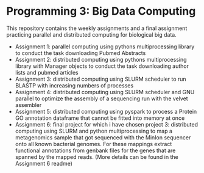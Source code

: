 # Programming 3: Big Data Computing

This repository contains the weekly assignments and a final assignment practicing parallel and distributed computing for biological big data. 

- Assignment 1: parallel computing using pythons multiprocessing library to conduct the task downloading Pubmed Abstracts
- Assignment 2: distributed computing using pythons multiprocessing library with Manager objects to conduct the task downloading author lists and pubmed articles
- Assignment 3: distributed computing using SLURM scheduler to run BLASTP with increasing numbers of processes
- Assignment 4: distributed computing using SLURM scheduler and GNU parallel to optimize the assembly of a sequencing run with the velvet assembler
- Assignment 5: distributed computing using pyspark to process a Protein GO annotation dataframe that cannot be fitted into memory at once
- Assignment 6: final project for which i have chosen project 3: distributed computing using SLURM and python multiprocessing to map a metagenomics sample that got sequenced with the MinIon sequencer onto all known bacterial genomes. For these mappings extract functional annotations from genbank files for the genes that are spanned by the mapped reads. (More details can be found in the Assignment 6 readme)
